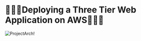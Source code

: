 # 👨🏼‍💻Deploying a Three Tier Web Application on AWS👨🏼‍💻

![ProjectArch!](https://lucid.app/publicSegments/view/ab810dcd-8ab6-4add-9de5-a157d531eedf/image.png)


